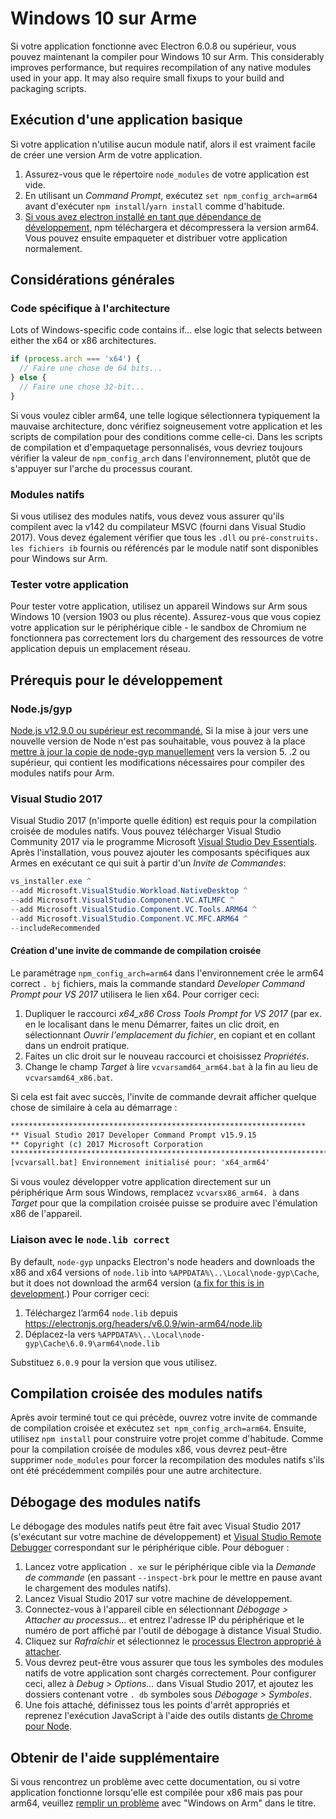 # Windows 10 sur Arme

Si votre application fonctionne avec Electron 6.0.8 ou supérieur, vous pouvez maintenant la compiler pour Windows 10 sur Arm. This considerably improves performance, but requires recompilation of any native modules used in your app. It may also require small fixups to your build and packaging scripts.

## Exécution d'une application basique
Si votre application n'utilise aucun module natif, alors il est vraiment facile de créer une version Arm de votre application.

1. Assurez-vous que le répertoire `node_modules` de votre application est vide.
2. En utilisant un _Command Prompt_, exécutez `set npm_config_arch=arm64` avant d'exécuter `npm install`/`yarn install` comme d'habitude.
3. [Si vous avez electron installé en tant que dépendance de développement](first-app.md), npm téléchargera et décompressera la version arm64. Vous pouvez ensuite empaqueter et distribuer votre application normalement.

## Considérations générales

### Code spécifique à l'architecture

Lots of Windows-specific code contains if... else logic that selects between either the x64 or x86 architectures.

```js
if (process.arch === 'x64') {
  // Faire une chose de 64 bits...
} else {
  // Faire une chose 32-bit...
}
```

Si vous voulez cibler arm64, une telle logique sélectionnera typiquement la mauvaise architecture, donc vérifiez soigneusement votre application et les scripts de compilation pour des conditions comme celle-ci. Dans les scripts de compilation et d'empaquetage personnalisés, vous devriez toujours vérifier la valeur de `npm_config_arch` dans l'environnement, plutôt que de s'appuyer sur l'arche du processus courant.

### Modules natifs
Si vous utilisez des modules natifs, vous devez vous assurer qu'ils compilent avec la v142 du compilateur MSVC (fourni dans Visual Studio 2017). Vous devez également vérifier que tous les `.dll` ou `pré-construits. les fichiers ib` fournis ou référencés par le module natif sont disponibles pour Windows sur Arm.

### Tester votre application
Pour tester votre application, utilisez un appareil Windows sur Arm sous Windows 10 (version 1903 ou plus récente). Assurez-vous que vous copiez votre application sur le périphérique cible - le sandbox de Chromium ne fonctionnera pas correctement lors du chargement des ressources de votre application depuis un emplacement réseau.

## Prérequis pour le développement
### Node.js/gyp

[Node.js v12.9.0 ou supérieur est recommandé.](https://nodejs.org/en/) Si la mise à jour vers une nouvelle version de Node n'est pas souhaitable, vous pouvez à la place [mettre à jour la copie de node-gyp manuellement](https://github.com/nodejs/node-gyp/wiki/Updating-npm's-bundled-node-gyp) vers la version 5. .2 ou supérieur, qui contient les modifications nécessaires pour compiler des modules natifs pour Arm.

### Visual Studio 2017
Visual Studio 2017 (n'importe quelle édition) est requis pour la compilation croisée de modules natifs. Vous pouvez télécharger Visual Studio Community 2017 via le programme Microsoft [Visual Studio Dev Essentials](https://visualstudio.microsoft.com/dev-essentials/). Après l'installation, vous pouvez ajouter les composants spécifiques aux Armes en exécutant ce qui suit à partir d'un _Invite de Commandes_:

```powershell
vs_installer.exe ^
--add Microsoft.VisualStudio.Workload.NativeDesktop ^
--add Microsoft.VisualStudio.Component.VC.ATLMFC ^
--add Microsoft.VisualStudio.Component.VC.Tools.ARM64 ^
--add Microsoft.VisualStudio.Component.VC.MFC.ARM64 ^
--includeRecommended
```

#### Création d'une invite de commande de compilation croisée
Le paramétrage `npm_config_arch=arm64` dans l'environnement crée le arm64 correct `. bj` fichiers, mais la commande standard _Developer Command Prompt pour VS 2017_ utilisera le lien x64. Pour corriger ceci:

1. Dupliquer le raccourci _x64_x86 Cross Tools Prompt for VS 2017_ (par ex. en le localisant dans le menu Démarrer, faites un clic droit, en sélectionnant _Ouvrir l'emplacement du fichier_, en copiant et en collant dans un endroit pratique.
2. Faites un clic droit sur le nouveau raccourci et choisissez _Propriétés_.
3. Change le champ _Target_ à lire `vcvarsamd64_arm64.bat` à la fin au lieu de `vcvarsamd64_x86.bat`.

Si cela est fait avec succès, l'invite de commande devrait afficher quelque chose de similaire à cela au démarrage :

```bat
******************************************************************
** Visual Studio 2017 Developer Command Prompt v15.9.15
** Copyright (c) 2017 Microsoft Corporation
**************************************************************************
[vcvarsall.bat] Environnement initialisé pour: 'x64_arm64'
```

Si vous voulez développer votre application directement sur un périphérique Arm sous Windows, remplacez `vcvarsx86_arm64. à` dans _Target_ pour que la compilation croisée puisse se produire avec l'émulation x86 de l'appareil.

### Liaison avec le `node.lib correct`

By default, `node-gyp` unpacks Electron's node headers and downloads the x86 and x64 versions of `node.lib` into `%APPDATA%\..\Local\node-gyp\Cache`, but it does not download the arm64 version ([a fix for this is in development](https://github.com/nodejs/node-gyp/pull/1875).) Pour corriger ceci:

1. Téléchargez l’arm64 `node.lib` depuis https://electronjs.org/headers/v6.0.9/win-arm64/node.lib
2. Déplacez-la vers `%APPDATA%\..\Local\node-gyp\Cache\6.0.9\arm64\node.lib`

Substituez `6.0.9` pour la version que vous utilisez.


## Compilation croisée des modules natifs
Après avoir terminé tout ce qui précède, ouvrez votre invite de commande de compilation croisée et exécutez `set npm_config_arch=arm64`. Ensuite, utilisez `npm install` pour construire votre projet comme d'habitude. Comme pour la compilation croisée de modules x86, vous devrez peut-être supprimer `node_modules` pour forcer la recompilation des modules natifs s'ils ont été précédemment compilés pour une autre architecture.

## Débogage des modules natifs

Le débogage des modules natifs peut être fait avec Visual Studio 2017 (s'exécutant sur votre machine de développement) et [Visual Studio Remote Debugger](https://docs.microsoft.com/en-us/visualstudio/debugger/remote-debugging-cpp?view=vs-2019) correspondant sur le périphérique cible. Pour déboguer :

1. Lancez votre application `. xe` sur le périphérique cible via la _Demande de commande_ (en passant `--inspect-brk` pour le mettre en pause avant le chargement des modules natifs).
2. Lancez Visual Studio 2017 sur votre machine de développement.
3. Connectez-vous à l'appareil cible en sélectionnant _Débogage > Attacher au processus..._ et entrez l'adresse IP du périphérique et le numéro de port affiché par l'outil de débogage à distance Visual Studio.
4. Cliquez sur _Rafraîchir_ et sélectionnez le [processus Electron approprié à attacher](../development/debug-instructions-windows.md).
5. Vous devrez peut-être vous assurer que tous les symboles des modules natifs de votre application sont chargés correctement. Pour configurer ceci, allez à _Debug > Options..._ dans Visual Studio 2017, et ajoutez les dossiers contenant votre `. db` symboles sous _Débogage > Symboles_.
5. Une fois attaché, définissez tous les points d'arrêt appropriés et reprenez l'exécution JavaScript à l'aide des outils distants [de Chrome pour Node](debugging-main-process.md).

## Obtenir de l'aide supplémentaire
Si vous rencontrez un problème avec cette documentation, ou si votre application fonctionne lorsqu'elle est compilée pour x86 mais pas pour arm64, veuillez [remplir un problème](../development/issues.md) avec "Windows on Arm" dans le titre.
